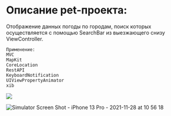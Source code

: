 # Описание pet-проекта:

Отображение данных погоды по городам, поиск которых осуществляется с помощью SearchBar из выезжающего снизу ViewController.

```
Применение:
MVC
MapKit
CoreLocation
RestAPI
KeyboardNotification
UIViewPropertyAnimator
xib 
```

![](images/github-small.png)


![Simulator Screen Shot - iPhone 13 Pro - 2021-11-28 at 10 56 18](https://user-images.githubusercontent.com/76910221/143735090-17984421-886b-4291-b3c2-1483e9c2d692.png)
